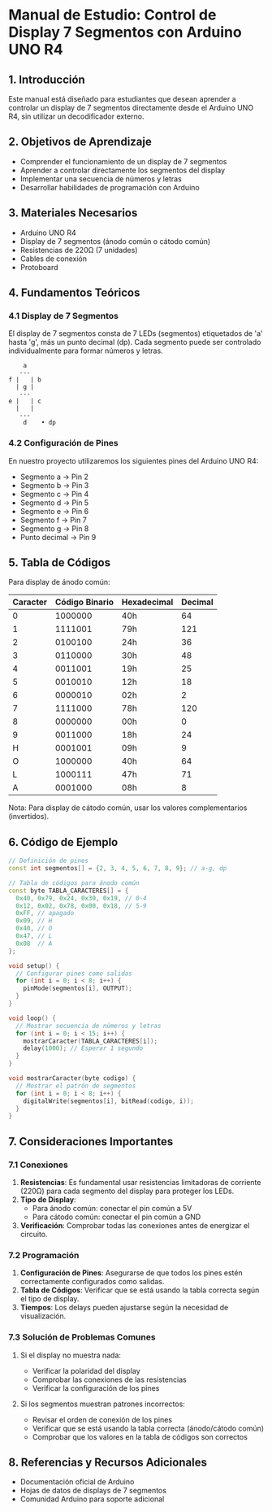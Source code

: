 # Manual de Estudio: Control de Display 7 Segmentos con Arduino UNO R4

## 1. Introducción
Este manual está diseñado para estudiantes que desean aprender a controlar un display de 7 segmentos directamente desde el Arduino UNO R4, sin utilizar un decodificador externo.

## 2. Objetivos de Aprendizaje
- Comprender el funcionamiento de un display de 7 segmentos
- Aprender a controlar directamente los segmentos del display
- Implementar una secuencia de números y letras
- Desarrollar habilidades de programación con Arduino

## 3. Materiales Necesarios
- Arduino UNO R4
- Display de 7 segmentos (ánodo común o cátodo común)
- Resistencias de 220Ω (7 unidades)
- Cables de conexión
- Protoboard

## 4. Fundamentos Teóricos

### 4.1 Display de 7 Segmentos
El display de 7 segmentos consta de 7 LEDs (segmentos) etiquetados de 'a' hasta 'g', más un punto decimal (dp). Cada segmento puede ser controlado individualmente para formar números y letras.

```
    a
   ---
f |   | b
  | g |
   ---
e |   | c
  |   |
   ---
    d    • dp
```

### 4.2 Configuración de Pines
En nuestro proyecto utilizaremos los siguientes pines del Arduino UNO R4:
- Segmento a -> Pin 2
- Segmento b -> Pin 3
- Segmento c -> Pin 4
- Segmento d -> Pin 5
- Segmento e -> Pin 6
- Segmento f -> Pin 7
- Segmento g -> Pin 8
- Punto decimal -> Pin 9

## 5. Tabla de Códigos

Para display de ánodo común:

| Caracter | Código Binario | Hexadecimal | Decimal |
|----------|---------------|-------------|---------|
| 0 | 1000000 | 40h | 64 |
| 1 | 1111001 | 79h | 121 |
| 2 | 0100100 | 24h | 36 |
| 3 | 0110000 | 30h | 48 |
| 4 | 0011001 | 19h | 25 |
| 5 | 0010010 | 12h | 18 |
| 6 | 0000010 | 02h | 2 |
| 7 | 1111000 | 78h | 120 |
| 8 | 0000000 | 00h | 0 |
| 9 | 0011000 | 18h | 24 |
| H | 0001001 | 09h | 9 |
| O | 1000000 | 40h | 64 |
| L | 1000111 | 47h | 71 |
| A | 0001000 | 08h | 8 |

Nota: Para display de cátodo común, usar los valores complementarios (invertidos).

## 6. Código de Ejemplo

```cpp
// Definición de pines
const int segmentos[] = {2, 3, 4, 5, 6, 7, 8, 9}; // a-g, dp

// Tabla de códigos para ánodo común
const byte TABLA_CARACTERES[] = {
  0x40, 0x79, 0x24, 0x30, 0x19, // 0-4
  0x12, 0x02, 0x78, 0x00, 0x18, // 5-9
  0xFF, // apagado
  0x09, // H
  0x40, // O
  0x47, // L
  0x08  // A
};

void setup() {
  // Configurar pines como salidas
  for (int i = 0; i < 8; i++) {
    pinMode(segmentos[i], OUTPUT);
  }
}

void loop() {
  // Mostrar secuencia de números y letras
  for (int i = 0; i < 15; i++) {
    mostrarCaracter(TABLA_CARACTERES[i]);
    delay(1000); // Esperar 1 segundo
  }
}

void mostrarCaracter(byte codigo) {
  // Mostrar el patrón de segmentos
  for (int i = 0; i < 8; i++) {
    digitalWrite(segmentos[i], bitRead(codigo, i));
  }
}
```

## 7. Consideraciones Importantes

### 7.1 Conexiones
1. **Resistencias**: Es fundamental usar resistencias limitadoras de corriente (220Ω) para cada segmento del display para proteger los LEDs.
2. **Tipo de Display**: 
   - Para ánodo común: conectar el pin común a 5V
   - Para cátodo común: conectar el pin común a GND
3. **Verificación**: Comprobar todas las conexiones antes de energizar el circuito.

### 7.2 Programación
1. **Configuración de Pines**: Asegurarse de que todos los pines estén correctamente configurados como salidas.
2. **Tabla de Códigos**: Verificar que se está usando la tabla correcta según el tipo de display.
3. **Tiempos**: Los delays pueden ajustarse según la necesidad de visualización.

### 7.3 Solución de Problemas Comunes

1. Si el display no muestra nada:
   - Verificar la polaridad del display
   - Comprobar las conexiones de las resistencias
   - Verificar la configuración de los pines

2. Si los segmentos muestran patrones incorrectos:
   - Revisar el orden de conexión de los pines
   - Verificar que se está usando la tabla correcta (ánodo/cátodo común)
   - Comprobar que los valores en la tabla de códigos son correctos

## 8. Referencias y Recursos Adicionales

- Documentación oficial de Arduino
- Hojas de datos de displays de 7 segmentos
- Comunidad Arduino para soporte adicional